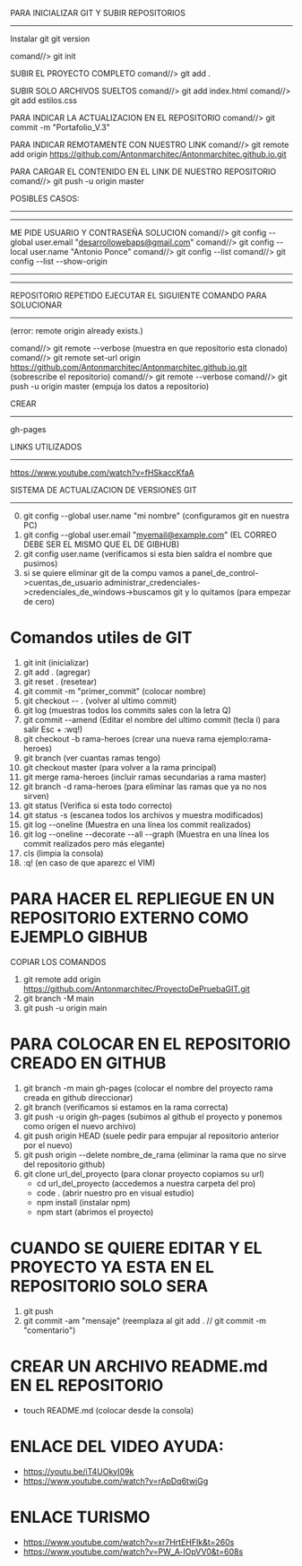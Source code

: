 PARA INICIALIZAR GIT Y SUBIR REPOSITORIOS
*****************************************

Instalar git
git version







comand//> git init

SUBIR EL PROYECTO COMPLETO
comand//> git add .

SUBIR SOLO ARCHIVOS SUELTOS
comand//> git add index.html
comand//> git add estilos.css

PARA INDICAR LA ACTUALIZACION EN EL REPOSITORIO
comand//> git commit -m "Portafolio_V.3"

PARA INDICAR REMOTAMENTE CON NUESTRO LINK
comand//> git remote add origin https://github.com/Antonmarchitec/Antonmarchitec.github.io.git

PARA CARGAR EL CONTENIDO EN EL LINK DE NUESTRO REPOSITORIO
comand//> git push -u origin master



POSIBLES CASOS:
****************************************************************
*************************************************************
ME PIDE USUARIO Y CONTRASEÑA SOLUCION
comand//> git config --global user.email "desarrollowebaps@gmail.com"
comand//> git config --local user.name "Antonio Ponce"
comand//> git config --list
comand//> git config --list --show-origin
*************************************************************
*************************************************************

REPOSITORIO REPETIDO EJECUTAR EL SIGUIENTE COMANDO PARA SOLUCIONAR
**************************************************
(error: remote origin already exists.)

comand//> git remote --verbose  (muestra en que repositorio esta clonado)
comand//> git remote set-url origin https://github.com/Antonmarchitec/Antonmarchitec.github.io.git   (sobrescribe el repositorio)
comand//> git remote --verbose
comand//> git push -u origin master   (empuja los datos a repositorio)

CREAR
******
gh-pages



LINKS UTILIZADOS
****************
https://www.youtube.com/watch?v=fHSkaccKfaA



SISTEMA DE ACTUALIZACION DE VERSIONES GIT
*****************************************
00. git config --global user.name "mi nombre"   (configuramos git en nuestra PC)
00. git config --global user.email "myemail@example.com"  (EL CORREO DEBE SER EL MISMO QUE EL DE GIBHUB)
00. git config user.name      (verificamos si esta bien saldra el nombre que pusimos)
00. si se quiere eliminar git de la compu vamos a panel_de_control->cuentas_de_usuario
    administrar_credenciales->credenciales_de_windows->buscamos git y lo quitamos  (para empezar de cero)

# Comandos utiles de GIT
1. git init                         (inicializar)
2. git add .                        (agregar)
3. git reset .                      (resetear)
4. git commit -m "primer_commit"    (colocar nombre)
5. git checkout -- .                (volver al ultimo commit)
6. git log                          (muestras todos los commits sales con la letra Q)
7. git commit --amend         (Editar el nombre del ultimo commit (tecla i) para salir Esc + :wq!)
8. git checkout -b rama-heroes      (crear una nueva rama ejemplo:rama-heroes)
9. git branch                       (ver cuantas ramas tengo)
10. git checkout master             (para volver a la rama principal) 
11. git merge rama-heroes           (incluir ramas secundarias a rama master)  
12. git branch -d rama-heroes       (para eliminar las ramas que ya no nos sirven)
13. git status                      (Verifica si esta todo correcto)
14. git status -s                   (escanea todos los archivos y muestra modificados) 
15. git log --oneline               (Muestra en una línea los commit realizados)
16. git log --oneline --decorate --all --graph  (Muestra en una línea los commit realizados pero más elegante)
17. cls                             (limpia la consola)
18. :q!                             (en caso de que aparezc el VIM)


 
# PARA HACER EL REPLIEGUE EN UN REPOSITORIO EXTERNO COMO EJEMPLO GIBHUB
  COPIAR LOS COMANDOS 
  1. git remote add origin https://github.com/Antonmarchitec/ProyectoDePruebaGIT.git
  2. git branch -M main
  3. git push -u origin main


# PARA COLOCAR EN EL REPOSITORIO CREADO EN GITHUB
  1. git branch -m main gh-pages                 (colocar el nombre del proyecto rama creada en github direccionar)
  2. git branch                                  (verificamos si estamos en la rama correcta)
  3. git push -u origin gh-pages                 (subimos al github el proyecto y ponemos como origen el nuevo archivo)
  4. git push origin HEAD                        (suele pedir para empujar al repositorio anterior por el nuevo)                       
  5. git push origin --delete nombre_de_rama     (eliminar la rama que no sirve del repositorio github)
  6. git clone url_del_proyecto                  (para clonar proyecto copiamos su url)
       - cd url_del_proyecto      (accedemos a nuestra carpeta del pro)
       - code .                   (abrir nuestro pro en visual estudio) 
       - npm install              (instalar npm)
       - npm start                (abrimos el proyecto)
 
# CUANDO SE QUIERE EDITAR Y EL PROYECTO YA ESTA EN EL REPOSITORIO SOLO SERA 
  1. git push
  2. git commit -am "mensaje"     (reemplaza al git add . // git commit -m "comentario")

# CREAR UN ARCHIVO README.md EN EL REPOSITORIO
- touch README.md       (colocar desde la consola)




# ENLACE DEL VIDEO AYUDA:
  - https://youtu.be/iT4UOkyI09k
  - https://www.youtube.com/watch?v=rApDq6twjGg


# ENLACE TURISMO
  - https://www.youtube.com/watch?v=xr7HrtEHFIk&t=260s
  - https://www.youtube.com/watch?v=PW_A-lOpVV0&t=608s  
